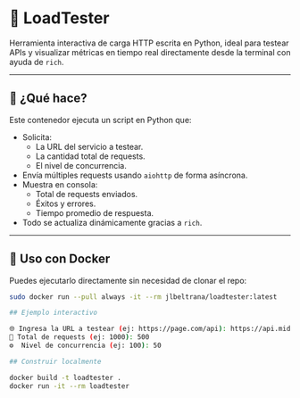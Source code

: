 # 🧪 LoadTester

Herramienta interactiva de carga HTTP escrita en Python, ideal para testear APIs y visualizar métricas en tiempo real directamente desde la terminal con ayuda de `rich`.

---

## 🚀 ¿Qué hace?

Este contenedor ejecuta un script en Python que:

- Solicita:
  - La URL del servicio a testear.
  - La cantidad total de requests.
  - El nivel de concurrencia.
- Envía múltiples requests usando `aiohttp` de forma asíncrona.
- Muestra en consola:
  - Total de requests enviados.
  - Éxitos y errores.
  - Tiempo promedio de respuesta.
- Todo se actualiza dinámicamente gracias a `rich`.

---

## 🐳 Uso con Docker

Puedes ejecutarlo directamente sin necesidad de clonar el repo:

```bash
sudo docker run --pull always -it --rm jlbeltrana/loadtester:latest

## Ejemplo interactivo

🌐 Ingresa la URL a testear (ej: https://page.com/api): https://api.midominio.com/health
🔢 Total de requests (ej: 1000): 500
⚙️  Nivel de concurrencia (ej: 100): 50

## Construir localmente

docker build -t loadtester .
docker run -it --rm loadtester
